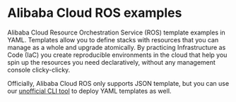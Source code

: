 # Alibaba Cloud ROS examples

Alibaba Cloud Resource Orchestration Service (ROS) template examples in YAML. Templates allow you to define stacks with
resources that you can manage as a whole and upgrade atomically. By practicing Infrastructure as Code (IaC) you create
reproducible environments in the cloud that help you spin up the resources you need declaratively, without any
management console clicky-clicky.

Officially, Alibaba Cloud ROS only supports JSON template, but you can use our [unofficial CLI tool](https://github.com/leonrodenburg/ali-cli)
to deploy YAML templates as well.
